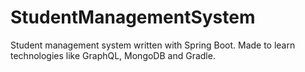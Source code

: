 # StudentManagementSystem

Student management system written with Spring Boot. Made to learn technologies like GraphQL, MongoDB and Gradle.
